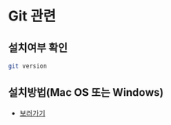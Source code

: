# Git 관련

## 설치여부 확인

```bash
git version

```

## 설치방법(Mac OS 또는 Windows)

- [보러가기](https://github.com/git-guides/install-git)
